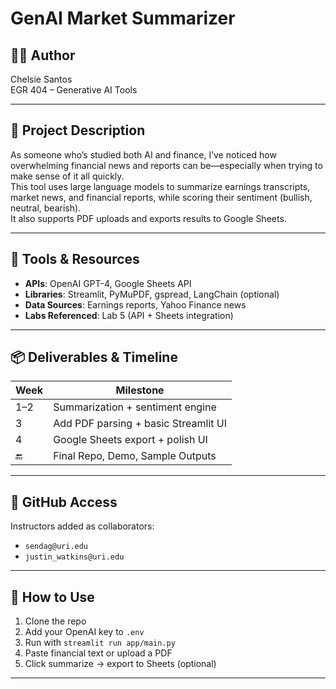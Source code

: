 # GenAI Market Summarizer

## 👩‍💻 Author
Chelsie Santos  
EGR 404 – Generative AI Tools

---

## 🧠 Project Description  
As someone who’s studied both AI and finance, I’ve noticed how overwhelming financial news and reports can be—especially when trying to make sense of it all quickly.  
This tool uses large language models to summarize earnings transcripts, market news, and financial reports, while scoring their sentiment (bullish, neutral, bearish).  
It also supports PDF uploads and exports results to Google Sheets.

---

## 🔧 Tools & Resources  
- **APIs**: OpenAI GPT-4, Google Sheets API  
- **Libraries**: Streamlit, PyMuPDF, gspread, LangChain (optional)  
- **Data Sources**: Earnings reports, Yahoo Finance news  
- **Labs Referenced**: Lab 5 (API + Sheets integration)

---

## 📦 Deliverables & Timeline  

| Week | Milestone                                |
|------|------------------------------------------|
| 1–2  | Summarization + sentiment engine         |
| 3    | Add PDF parsing + basic Streamlit UI     |
| 4    | Google Sheets export + polish UI         |
| 🔚   | Final Repo, Demo, Sample Outputs          |

---

## 🔗 GitHub Access
Instructors added as collaborators:  
- `sendag@uri.edu`  
- `justin_watkins@uri.edu`

---

## 📁 How to Use
1. Clone the repo  
2. Add your OpenAI key to `.env`  
3. Run with `streamlit run app/main.py`  
4. Paste financial text or upload a PDF  
5. Click summarize → export to Sheets (optional)

---

